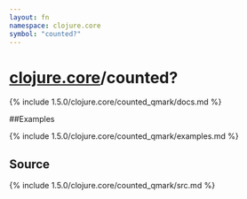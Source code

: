 ```yaml
---
layout: fn
namespace: clojure.core
symbol: "counted?"
---
```


# [clojure.core](../)/counted?

{% include 1.5.0/clojure.core/counted_qmark/docs.md %}

##Examples

{% include 1.5.0/clojure.core/counted_qmark/examples.md %}
## Source
{% include 1.5.0/clojure.core/counted_qmark/src.md %}

